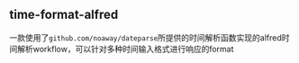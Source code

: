 ## time-format-alfred

一款使用了`github.com/noaway/dateparse`所提供的时间解析函数实现的alfred时间解析workflow，可以针对多种时间输入格式进行响应的format
